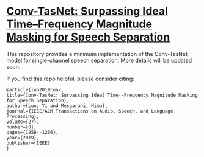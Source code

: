 # [Conv-TasNet: Surpassing Ideal Time–Frequency Magnitude Masking for Speech Separation](https://ieeexplore.ieee.org/stamp/stamp.jsp?arnumber=8707065)

This repository provides a minimum implementation of the Conv-TasNet model for single-channel speech separation. More details will be updated soon.

If you find this repo helpful, please consider citing:

    @article{luo2019conv,
    title={Conv-TasNet: Surpassing Ideal Time--Frequency Magnitude Masking for Speech Separation},
    author={Luo, Yi and Mesgarani, Nima},
    journal={IEEE/ACM Transactions on Audio, Speech, and Language Processing},
    volume={27},
    number={8},
    pages={1256--1266},
    year={2019},
    publisher={IEEE}
    }
